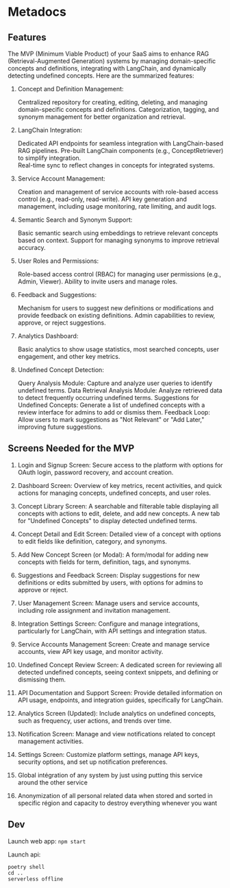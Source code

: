 # Metadocs

## Features

The MVP (Minimum Viable Product) of your SaaS aims to enhance RAG (Retrieval-Augmented Generation) systems by managing domain-specific concepts and definitions, integrating with LangChain, and dynamically detecting undefined concepts. Here are the summarized features:

1. Concept and Definition Management:

    Centralized repository for creating, editing, deleting, and managing domain-specific concepts and definitions.
    Categorization, tagging, and synonym management for better organization and retrieval.

2. LangChain Integration:

    Dedicated API endpoints for seamless integration with LangChain-based RAG pipelines.
    Pre-built LangChain components (e.g., ConceptRetriever) to simplify integration.   
    Real-time sync to reflect changes in concepts for integrated systems.

3. Service Account Management:

    Creation and management of service accounts with role-based access control (e.g., read-only, read-write).
    API key generation and management, including usage monitoring, rate limiting, and audit logs.

4. Semantic Search and Synonym Support:

    Basic semantic search using embeddings to retrieve relevant concepts based on context.
    Support for managing synonyms to improve retrieval accuracy.

5. User Roles and Permissions:

    Role-based access control (RBAC) for managing user permissions (e.g., Admin, Viewer).
    Ability to invite users and manage roles.

6. Feedback and Suggestions:

    Mechanism for users to suggest new definitions or modifications and provide feedback on existing definitions.
    Admin capabilities to review, approve, or reject suggestions.

7. Analytics Dashboard:

    Basic analytics to show usage statistics, most searched concepts, user engagement, and other key metrics.

8. Undefined Concept Detection:

    Query Analysis Module: Capture and analyze user queries to identify undefined terms.
    Data Retrieval Analysis Module: Analyze retrieved data to detect frequently occurring undefined terms.
    Suggestions for Undefined Concepts: Generate a list of undefined concepts with a review interface for admins to add or dismiss them.
    Feedback Loop: Allow users to mark suggestions as "Not Relevant" or "Add Later," improving future suggestions.




## Screens Needed for the MVP

1. Login and Signup Screen: Secure access to the platform with options for OAuth login, password recovery, and account creation.

2. Dashboard Screen: Overview of key metrics, recent activities, and quick actions for managing concepts, undefined concepts, and user roles.

3. Concept Library Screen: A searchable and filterable table displaying all concepts with actions to edit, delete, and add new concepts. A new tab for "Undefined Concepts" to display detected undefined terms.

4. Concept Detail and Edit Screen: Detailed view of a concept with options to edit fields like definition, category, and synonyms.

5. Add New Concept Screen (or Modal): A form/modal for adding new concepts with fields for term, definition, tags, and synonyms.

6. Suggestions and Feedback Screen: Display suggestions for new definitions or edits submitted by users, with options for admins to approve or reject.

7. User Management Screen: Manage users and service accounts, including role assignment and invitation management.

8. Integration Settings Screen: Configure and manage integrations, particularly for LangChain, with API settings and integration status.

9. Service Accounts Management Screen: Create and manage service accounts, view API key usage, and monitor activity.

10. Undefined Concept Review Screen: A dedicated screen for reviewing all detected undefined concepts, seeing context snippets, and defining or dismissing them.

11. API Documentation and Support Screen: Provide detailed information on API usage, endpoints, and integration guides, specifically for LangChain.

12. Analytics Screen (Updated): Include analytics on undefined concepts, such as frequency, user actions, and trends over time.

13. Notification Screen: Manage and view notifications related to concept management activities.

14. Settings Screen: Customize platform settings, manage API keys, security options, and set up notification preferences.

15. Global intégration of any system by just using putting this service around the other service

16. Anonymization of all personal related data when stored and sorted in specific région and capacity to destroy everything whenever you want


## Dev

Launch web app: `npm start`

Launch api:
```
poetry shell
cd ..
serverless offline
```